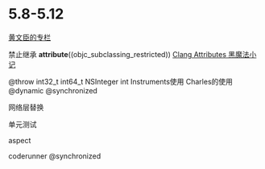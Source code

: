 # 5.8-5.12

[黄文臣的专栏](http://blog.csdn.net/Hello_Hwc/article/list/1)

禁止继承
__attribute__((objc_subclassing_restricted))
[Clang Attributes 黑魔法小记](http://blog.sunnyxx.com/2016/05/14/clang-attributes/)

@throw
int32_t int64_t NSInteger int
Instruments使用
Charles的使用
@dynamic
@synchronized

网络层替换

单元测试

aspect

coderunner
@synchronized

